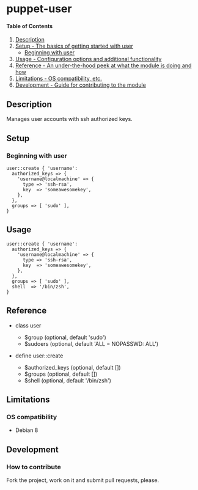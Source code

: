 # puppet-user

#### Table of Contents

1. [Description](#description)
1. [Setup - The basics of getting started with user](#setup)
    * [Beginning with user](#beginning-with-user)
1. [Usage - Configuration options and additional functionality](#usage)
1. [Reference - An under-the-hood peek at what the module is doing and how](#reference)
1. [Limitations - OS compatibility, etc.](#limitations)
1. [Development - Guide for contributing to the module](#development)

## Description

Manages user accounts with ssh authorized keys.

## Setup

### Beginning with user

```puppet
user::create { 'username':
  authorized_keys => {
    'username@localmachine' => {
      type => 'ssh-rsa',
      key  => 'someawesomekey',
    },
  },
  groups => [ 'sudo' ],
}
```

## Usage

```puppet
user::create { 'username':
  authorized_keys => {
    'username@localmachine' => {
      type => 'ssh-rsa',
      key  => 'someawesomekey',
    },
  },
  groups => [ 'sudo' ],
  shell  => '/bin/zsh',
}
```

## Reference

* class user
  * $group (optional, default 'sudo')
  * $sudoers (optional, default 'ALL = NOPASSWD: ALL')

* define user::create
  * $authorized_keys (optional, default [])
  * $groups (optional, default [])
  * $shell (optional, default '/bin/zsh')

## Limitations

### OS compatibility
* Debian 8

## Development

### How to contribute
Fork the project, work on it and submit pull requests, please.

